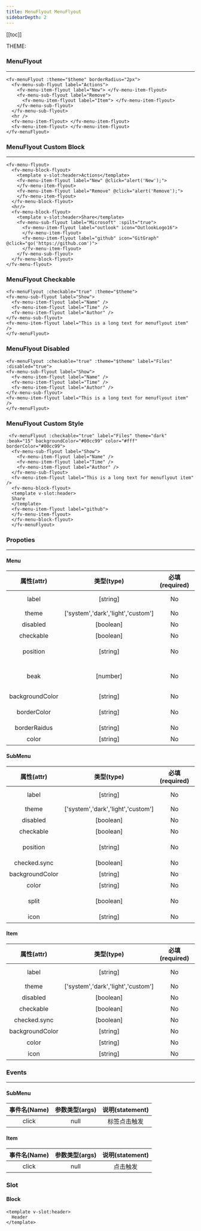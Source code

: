 ```yaml
---
title: MenuFlyout MenuFlyout
sidebarDepth: 2
---
```


[[toc]]

<script>
  export default {
    data(){
      return {
        theme:0,
      }
    },
    computed:{
      $theme(){
        return !this.theme?'light':'dark';
      },
      divStyle(){
        if (this.$theme=='light'){
          return {
            backgroundColor:'#fff',
            padding:'20px',
            color:'#000',
          }
        }else{
          return {
            backgroundColor:'#000',
            padding:'20px',
            color:'#fff',
          }
        }
      }
    },
    methods:{
      alert(text){
        alert(text);
      },
      go(url){
        window.location.href=url
      }
    }
  }
</script>

<div :style="divStyle">
THEME:<fv-toggle-switch v-model="theme" :on="$theme" :off="$theme" :theme="$theme"/>
</div>

### MenuFlyout

<ClientOnly>
<div :style="divStyle">
<fv-menuFlyout :theme="$theme" borderRadius="2px">
<fv-menu-sub-flyout label="Actions"> 
<fv-menu-item-flyout  label="New">
</fv-menu-item-flyout>
<fv-menu-sub-flyout label="Remove">  
<fv-menu-item-flyout label="Item">
</fv-menu-item-flyout>
</fv-menu-sub-flyout>
</fv-menu-sub-flyout>
<hr/>
<fv-menu-item-flyout>
</fv-menu-item-flyout>
<fv-menu-item-flyout>
</fv-menu-item-flyout>
</fv-menuFlyout>
</div>
</ClientOnly>

```vue
<fv-menuFlyout :theme="$theme" borderRadius="2px">
  <fv-menu-sub-flyout label="Actions">
    <fv-menu-item-flyout label="New"> </fv-menu-item-flyout>
    <fv-menu-sub-flyout label="Remove">
      <fv-menu-item-flyout label="Item"> </fv-menu-item-flyout>
    </fv-menu-sub-flyout>
  </fv-menu-sub-flyout>
  <hr />
  <fv-menu-item-flyout> </fv-menu-item-flyout>
  <fv-menu-item-flyout> </fv-menu-item-flyout>
</fv-menuFlyout>
```

### MenuFlyout Custom Block

<ClientOnly>
<div :style="divStyle">
<fv-menu-flyout :theme="$theme">
  <fv-menu-block-flyout>
    <template v-slot:header>Actions</template>
    <fv-menu-item-flyout label="New" @click="alert('New');">
    </fv-menu-item-flyout>
    <fv-menu-item-flyout label="Remove" @click="alert('Remove');">
    </fv-menu-item-flyout>
  </fv-menu-block-flyout>
  <hr/>
  <fv-menu-block-flyout>
    <template v-slot:header>Share</template>
    <fv-menu-sub-flyout label="Microsoft" :spilt="true">
      <fv-menu-item-flyout label="outlook" icon="OutlookLogo16">
      </fv-menu-item-flyout>
      <fv-menu-item-flyout label="github" icon="GitGraph" @click="go('https://github.com')">
      </fv-menu-item-flyout>
    </fv-menu-sub-flyout>
  </fv-menu-block-flyout>
</fv-menu-flyout>
</div>
</ClientOnly>

```vue
<fv-menu-flyout>
  <fv-menu-block-flyout>
    <template v-slot:header>Actions</template>
    <fv-menu-item-flyout label="New" @click="alert('New');">
    </fv-menu-item-flyout>
    <fv-menu-item-flyout label="Remove" @click="alert('Remove');">
    </fv-menu-item-flyout>
  </fv-menu-block-flyout>
  <hr/>
  <fv-menu-block-flyout>
    <template v-slot:header>Share</template>
    <fv-menu-sub-flyout label="Microsoft" :spilt="true">
      <fv-menu-item-flyout label="outlook" icon="OutlookLogo16">
      </fv-menu-item-flyout>
      <fv-menu-item-flyout label="github" icon="GitGraph" @click="go('https://github.com')">
      </fv-menu-item-flyout>
    </fv-menu-sub-flyout>
  </fv-menu-block-flyout>
</fv-menu-flyout>
```

### MenuFlyout Checkable

<ClientOnly>
<div :style="divStyle">
<fv-menuFlyout :checkable="true" :theme="$theme" label="Files">
<fv-menu-sub-flyout label="Show">
  <fv-menu-item-flyout label="Name" /> 
  <fv-menu-item-flyout label="Time" />
  <fv-menu-item-flyout label="Author" />
</fv-menu-sub-flyout>
<fv-menu-item-flyout label="This is a long text for menuflyout item" />
<fv-menu-sub-flyout label="disabled" :disabled="true" />
<fv-menu-item-flyout label="disabledItem" :disabled="true" />
</fv-menuFlyout>
</div>
</ClientOnly>

``` vue
<fv-menuFlyout :checkable="true" :theme="$theme">
<fv-menu-sub-flyout label="Show">
  <fv-menu-item-flyout label="Name" /> 
  <fv-menu-item-flyout label="Time" />
  <fv-menu-item-flyout label="Author" />
</fv-menu-sub-flyout>
<fv-menu-item-flyout label="This is a long text for menuflyout item" />
</fv-menuFlyout>
```

### MenuFlyout Disabled

<ClientOnly>
<div :style="divStyle">
<fv-menuFlyout :checkable="true" :theme="$theme" label="Files" :disabled="true">
<fv-menu-sub-flyout label="Show">
  <fv-menu-item-flyout label="Name" /> 
  <fv-menu-item-flyout label="Time" />
  <fv-menu-item-flyout label="Author" />
</fv-menu-sub-flyout>
<fv-menu-item-flyout label="This is a long text for menuflyout item" />
</fv-menuFlyout>
</div>
</ClientOnly>

``` vue
<fv-menuFlyout :checkable="true" :theme="$theme" label="Files" :disabled="true">
<fv-menu-sub-flyout label="Show">
  <fv-menu-item-flyout label="Name" /> 
  <fv-menu-item-flyout label="Time" />
  <fv-menu-item-flyout label="Author" />
</fv-menu-sub-flyout>
<fv-menu-item-flyout label="This is a long text for menuflyout item" />
</fv-menuFlyout>
```

### MenuFlyout Custom Style

<ClientOnly>
  <div :style="divStyle">
  <fv-menuFlyout :checkable="true" label="Files" theme="dark" :beak="15" backgroundColor="#00cc99" color="#fff" borderColor="#00cc99">
  <fv-menu-sub-flyout label="Show">
    <fv-menu-item-flyout label="Name" /> 
    <fv-menu-item-flyout label="Time" />
    <fv-menu-item-flyout label="Author" />
  </fv-menu-sub-flyout>
  <fv-menu-item-flyout label="This is a long text for menuflyout item" />
  <fv-menu-block-flyout>
  <template v-slot:header>
  Share
  </template>
  <fv-menu-item-flyout label="github">
  </fv-menu-item-flyout>
   <fv-menu-item-flyout label="codeforces" :disabled="true">
  </fv-menu-item-flyout>
  </fv-menu-block-flyout>
  </fv-menuFlyout>
  </div>
</ClientOnly>

``` vue
 <fv-menuFlyout :checkable="true" label="Files" theme="dark" :beak="15" backgroundColor="#00cc99" color="#fff" borderColor="#00cc99">
  <fv-menu-sub-flyout label="Show">
    <fv-menu-item-flyout label="Name" /> 
    <fv-menu-item-flyout label="Time" />
    <fv-menu-item-flyout label="Author" />
  </fv-menu-sub-flyout>
  <fv-menu-item-flyout label="This is a long text for menuflyout item" />
  <fv-menu-block-flyout>
  <template v-slot:header>
  Share
  </template>
  <fv-menu-item-flyout label="github">
  </fv-menu-item-flyout>
  </fv-menu-block-flyout>
  </fv-menuFlyout>
```

### Propoties

---

#### Menu

| 属性(attr) | 类型(type) | 必填(required) | 默认值(default) | 说明(statement) |
| :--------: | :--------: | :------------: | :-------------: | :-------------: |
| label | [string] | No | 'Click the Menu' | 标签值 |
| theme | ['system','dark','light','custom'] | No | 'system' | 主题色 |
| disabled | [boolean] | No | false | 是否禁用 |
| checkable | [boolean] | No | false | 是否可选 |
| position | [string] | No | 'bottomLeft' | callout默认位置 |
| beak | [number] | No | 0 | 角标大小，大于等于10时显示 |
| backgroundColor | [string] | No | undefined | 背景色 |
| borderColor | [string] | No | undefined | 按钮边框颜色 |
| borderRaidus | [string] | No | undefined | 弹窗圆角 |
| color | [string] | No | undefined | 颜色 |

#### SubMenu 

| 属性(attr) | 类型(type) | 必填(required) | 默认值(default) | 说明(statement) |
| :--------: | :--------: | :------------: | :-------------: | :-------------: |
| label | [string] | No | 'Click the Menu' | 标签值 |
| theme | ['system','dark','light','custom'] | No | 'system' | 主题色 |
| disabled | [boolean] | No | false | 是否禁用 |
| checkable | [boolean] | No | false | 是否可选 |
| position | [string] | No | 'rightTop' | callout默认位置 |
| checked.sync | [boolean] | No | false | 是否选中 |
| backgroundColor | [string] | No | undefined | 背景色 |
| color | [string] | No | undefined | 颜色 |
| split | [boolean] | No | false | 标签和子菜单是否分离 |
| icon | [string] | No | undefined | Fabric图标 |

#### Item 

| 属性(attr) | 类型(type) | 必填(required) | 默认值(default) | 说明(statement) |
| :--------: | :--------: | :------------: | :-------------: | :-------------: |
| label | [string] | No | 'Click the Menu' | 标签值 |
| theme | ['system','dark','light','custom'] | No | 'system' | 主题色 |
| disabled | [boolean] | No | false | 是否禁用 |
| checkable | [boolean] | No | false | 是否可选 |
| checked.sync | [boolean] | No | false | 是否选中 |
| backgroundColor | [string] | No | undefined | 背景色 |
| color | [string] | No | undefined | 颜色 |
| icon | [string] | No | undefined | Fabric图标 |


### Events

---

#### SubMenu

| 事件名(Name) | 参数类型(args) | 说明(statement) |
| :----------: | :------------: | :-------------: |
| click | null | 标签点击触发 |

#### Item

| 事件名(Name) | 参数类型(args) | 说明(statement) |
| :----------: | :------------: | :-------------: |
| click | null | 点击触发 |


### Slot

#### Block

``` vue
<template v-slot:header>
  Header
</template>
```